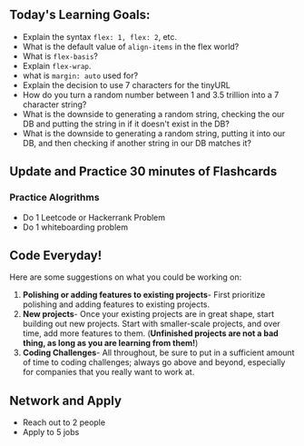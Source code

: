 ## Today's Learning Goals:

- Explain the syntax `flex: 1, flex: 2`, etc.
- What is the default value of `align-items` in the flex world?
- What is `flex-basis`?
- Explain `flex-wrap`.
- what is `margin: auto` used for?
- Explain the decision to use 7 characters for the tinyURL
- How do you turn a random number between 1 and 3.5 trillion into a 7 character string?
- What is the downside to generating a random string, checking the our DB and putting the string in if it doesn't exist in the DB?
- What is the downside to generating a random string, putting it into our DB, and then checking if another string in our DB matches it?

## Update and Practice 30 minutes of Flashcards

### Practice Alogrithms
* Do 1 Leetcode or Hackerrank Problem
* Do 1 whiteboarding problem

## Code Everyday!

Here are some suggestions on what you could be working on:

1. **Polishing or adding features to existing projects**- First prioritize polishing and adding features to existing projects.
1. **New projects**- Once your existing projects are in great shape, start building out new projects. Start with smaller-scale projects, and over time, add more features to them. (**Unfinished projects are not a bad thing, as long as you are learning from them!**)
1. **Coding Challenges**- All throughout, be sure to put in a sufficient amount of time to coding challenges; always go above and beyond, especially for companies that you really want to work at.

## Network and Apply

* Reach out to 2 people
* Apply to 5 jobs